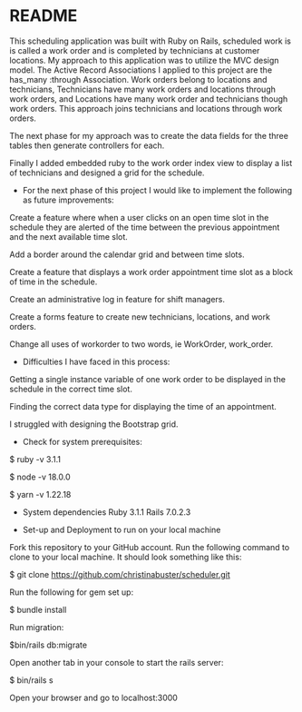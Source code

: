 # README

This scheduling application was built with Ruby on Rails, scheduled work is is called a work order and is completed by technicians at customer locations. My approach to this application was to utilize the MVC design model. The Active Record Associations I applied to this project are the has_many :through Association. Work orders belong to locations and technicians, Technicians have many work orders and locations through work orders, and Locations have many work order and technicians though work orders. This approach joins technicians and locations through work orders.

The next phase for my approach was to create the data fields for the three tables then generate controllers for each.

Finally I added embedded ruby to the work order index view to display a list of technicians and designed a grid for the schedule.

* For the next phase of this project I would like to implement the following as future improvements:

Create a feature where when a user clicks on an open time slot in the schedule they are alerted of the time between the previous appointment and the next available time slot.

Add a border around the calendar grid and between time slots.

Create a feature that displays a work order appointment time slot as a block of time in the schedule.

Create an administrative log in feature for shift managers.

Create a forms feature to create new technicians, locations, and work orders.

Change all uses of workorder to two words, ie WorkOrder, work_order.

* Difficulties I have faced in this process:

Getting a single instance variable of one work order to be displayed in the schedule in the correct time slot.

Finding the correct data type for displaying the time of an appointment.

I struggled with designing the Bootstrap grid.


* Check for system prerequisites:

$ ruby -v
3.1.1

$ node -v
18.0.0

$ yarn -v
1.22.18

* System dependencies
Ruby 3.1.1
Rails 7.0.2.3


* Set-up and Deployment to run on your local machine

Fork this repository to your GitHub account. Run the following command to clone to your local machine. It should look something like this:

$ git clone https://github.com/christinabuster/scheduler.git

Run the following for gem set up:

$ bundle install

Run migration:

$bin/rails db:migrate

Open another tab in your console to start the rails server:

$ bin/rails s

Open your browser and go to localhost:3000
